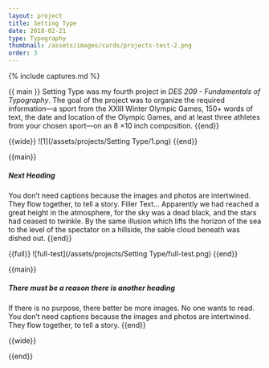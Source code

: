 ```yaml
---
layout: project
title: Setting Type
date: 2018-02-21
type: Typography
thumbnail: /assets/images/cards/projects-test-2.png
order: 3
---
```

{% include captures.md %}

{{ main }}
Setting Type was my fourth project in _DES 209 - Fundamentals of Typography_. The goal of the project was to organize the required information—a sport from the XXIII Winter Olympic Games, 150+ words of text, the date and location of the Olympic Games, and at least three athletes from your chosen sport—on an 8 ×10 inch composition.
{{end}}

{{wide}}
![1](/assets/projects/Setting Type/1.png)
{{end}}

{{main}}
##### Next Heading

You don’t need captions because the images and photos are intertwined. They flow together, to tell a story. Filler Text... Apparently we had reached a great height in the atmosphere, for the sky was a dead black, and the stars had ceased to twinkle. By the same illusion which lifts the horizon of the sea to the level of the spectator on a hillside, the sable cloud beneath was dished out.
{{end}}

{{full}}
![full-test](/assets/projects/Setting Type/full-test.png)
{{end}}

{{main}}
##### There must be a reason there is another heading
If there is no purpose, there better be more images. No one wants to read. You don’t need captions because the images and photos are intertwined. They flow together, to tell a story.
{{end}}

{{wide}}

{{end}}
